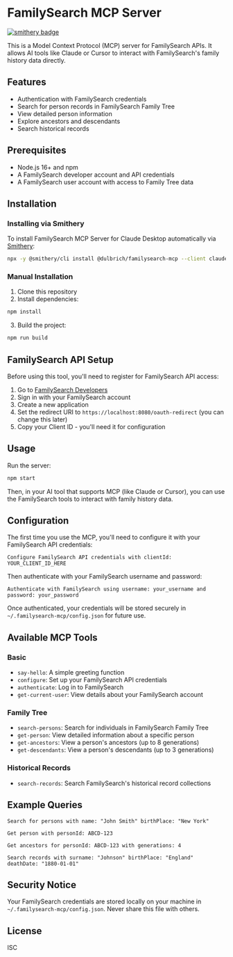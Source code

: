 # FamilySearch MCP Server
[![smithery badge](https://smithery.ai/badge/@dulbrich/familysearch-mcp)](https://smithery.ai/server/@dulbrich/familysearch-mcp)

This is a Model Context Protocol (MCP) server for FamilySearch APIs. It allows AI tools like Claude or Cursor to interact with FamilySearch's family history data directly.

## Features

- Authentication with FamilySearch credentials
- Search for person records in FamilySearch Family Tree
- View detailed person information
- Explore ancestors and descendants
- Search historical records

## Prerequisites

- Node.js 16+ and npm
- A FamilySearch developer account and API credentials
- A FamilySearch user account with access to Family Tree data

## Installation

### Installing via Smithery

To install FamilySearch MCP Server for Claude Desktop automatically via [Smithery](https://smithery.ai/server/@dulbrich/familysearch-mcp):

```bash
npx -y @smithery/cli install @dulbrich/familysearch-mcp --client claude
```

### Manual Installation

1. Clone this repository
2. Install dependencies:

```bash
npm install
```

3. Build the project:

```bash
npm run build
```

## FamilySearch API Setup

Before using this tool, you'll need to register for FamilySearch API access:

1. Go to [FamilySearch Developers](https://www.familysearch.org/developers/)
2. Sign in with your FamilySearch account
3. Create a new application
4. Set the redirect URI to `https://localhost:8080/oauth-redirect` (you can change this later)
5. Copy your Client ID - you'll need it for configuration

## Usage

Run the server:

```bash
npm start
```

Then, in your AI tool that supports MCP (like Claude or Cursor), you can use the FamilySearch tools to interact with family history data.

## Configuration

The first time you use the MCP, you'll need to configure it with your FamilySearch API credentials:

```
Configure FamilySearch API credentials with clientId: YOUR_CLIENT_ID_HERE
```

Then authenticate with your FamilySearch username and password:

```
Authenticate with FamilySearch using username: your_username and password: your_password
```

Once authenticated, your credentials will be stored securely in `~/.familysearch-mcp/config.json` for future use.

## Available MCP Tools

### Basic

- `say-hello`: A simple greeting function
- `configure`: Set up your FamilySearch API credentials
- `authenticate`: Log in to FamilySearch
- `get-current-user`: View details about your FamilySearch account

### Family Tree

- `search-persons`: Search for individuals in FamilySearch Family Tree
- `get-person`: View detailed information about a specific person
- `get-ancestors`: View a person's ancestors (up to 8 generations)
- `get-descendants`: View a person's descendants (up to 3 generations)

### Historical Records

- `search-records`: Search FamilySearch's historical record collections

## Example Queries

```
Search for persons with name: "John Smith" birthPlace: "New York"
```

```
Get person with personId: ABCD-123
```

```
Get ancestors for personId: ABCD-123 with generations: 4
```

```
Search records with surname: "Johnson" birthPlace: "England" deathDate: "1880-01-01"
```

## Security Notice

Your FamilySearch credentials are stored locally on your machine in `~/.familysearch-mcp/config.json`. Never share this file with others.

## License

ISC 